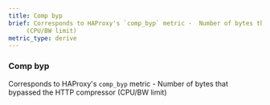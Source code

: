```yaml
---
title: Comp byp
brief: Corresponds to HAProxy's `comp_byp` metric -  Number of bytes that bypassed the HTTP compressor
     (CPU/BW limit)
metric_type: derive
---
```

### Comp byp

Corresponds to HAProxy's `comp_byp` metric -  Number of bytes that bypassed the HTTP compressor
     (CPU/BW limit)